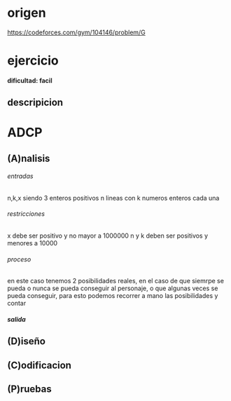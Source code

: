 # origen 

https://codeforces.com/gym/104146/problem/G



# ejercicio

#### dificultad: facil 

## descripicion 

# ADCP

## (A)nalisis

###### entradas
n,k,x siendo 3 enteros positivos 
n lineas con k numeros enteros cada una 

###### restricciones 
x debe ser positivo y no mayor a 1000000
n y k deben ser positivos y menores a 10000

###### proceso

en este caso tenemos 2 posibilidades reales, en el caso de que siemrpe se pueda o nunca se pueda conseguir al personaje, o que algunas veces se pueda conseguir, para esto podemos recorrer a mano las posibilidades y contar  


##### salida 

## (D)iseño

## (C)odificacion

## (P)ruebas 